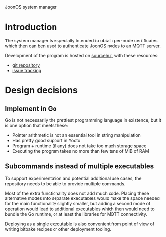 JoonOS system manager

# Introduction
The system manager is especially intended to obtain per-node
certificates which then can ben used to authenticate JoonOS nodes to
an MQTT server.

Development of the program is hosted on [sourcehut](https://sr.ht/),
with these resources:
- [git repository](https://git.sr.ht/~muep/joonos-sysmgr)
- [issue tracking](https://todo.sr.ht/~muep/joonos-sysmgr)

# Design decisions
## Implement in Go
Go is not necessarily the prettiest programming language in existence,
but it is one option that meets these:

- Pointer arithmetic is not an essential tool in string manipulation
- Has pretty good support in Yocto
- Program + runtime (if any) does not take too much storage space
- Executing the program takes no more than few tens of MiB of RAM

## Subcommands instead of multiple executables
To support experimentation and potential additional use cases, the
repository needs to be able to provide multiple commands.

Most of the extra functionality does not add much code. Placing these
alternative modes into separate executables would make the space
needed for the main functionality slightly smaller, but adding a
second mode of operation would lead to additional executables which
then would need to bundle the Go runtime, or at least the libraries
for MQTT connectivity.

Deploying as a single executable is also convenient from point of view
of writing bitbake recipes or other deployment tooling.
